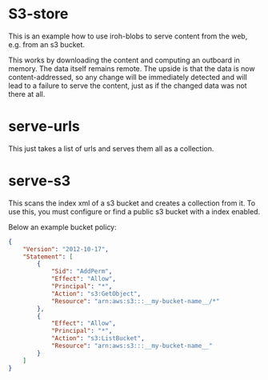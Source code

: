 # S3-store

This is an example how to use iroh-blobs to serve content from the web,
e.g. from an s3 bucket.

This works by downloading the content and computing an outboard in memory.
The data itself remains remote. The upside is that the data is now content-addressed,
so any change will be immediately detected and will lead to a failure to serve
the content, just as if the changed data was not there at all.

# serve-urls

This just takes a list of urls and serves them all as a collection.

# serve-s3

This scans the index xml of a s3 bucket and creates a collection from it.
To use this, you must configure or find a public s3 bucket with a index enabled.

Below an example bucket policy:

```json
{
    "Version": "2012-10-17",
    "Statement": [
        {
            "Sid": "AddPerm",
            "Effect": "Allow",
            "Principal": "*",
            "Action": "s3:GetObject",
            "Resource": "arn:aws:s3:::__my-bucket-name__/*"
        },
        {
            "Effect": "Allow",
            "Principal": "*",
            "Action": "s3:ListBucket",
            "Resource": "arn:aws:s3:::__my-bucket-name__"
        }
    ]
}
```
